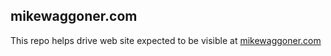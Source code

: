 ## mikewaggoner.com

This repo helps drive web site expected to be visible at [mikewaggoner.com](https://mikewaggoner.com)
